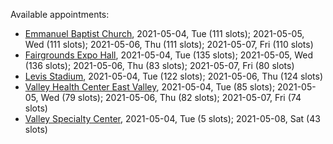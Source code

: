 Available appointments:

* [Emmanuel Baptist Church](https://schedulecare.sccgov.org/mychartprd/SignupAndSchedule/EmbeddedSchedule?id=132871&vt=1277&dept=101064006), 2021-05-04, Tue (111 slots); 2021-05-05, Wed (111 slots); 2021-05-06, Thu (111 slots); 2021-05-07, Fri (110 slots)
* [Fairgrounds Expo Hall](https://schedulecare.sccgov.org/mychartprd/SignupAndSchedule/EmbeddedSchedule?id=132726&vt=1277&dept=101064002), 2021-05-04, Tue (135 slots); 2021-05-05, Wed (136 slots); 2021-05-06, Thu (83 slots); 2021-05-07, Fri (80 slots)
* [Levis Stadium](https://schedulecare.sccgov.org/mychartprd/SignupAndSchedule/EmbeddedSchedule?id=132723&vt=1277&dept=101064004), 2021-05-04, Tue (122 slots); 2021-05-06, Thu (124 slots)
* [Valley Health Center East Valley](https://schedulecare.sccgov.org/mychartprd/SignupAndSchedule/EmbeddedSchedule?id=132268&vt=1277&dept=101064007), 2021-05-04, Tue (85 slots); 2021-05-05, Wed (79 slots); 2021-05-06, Thu (82 slots); 2021-05-07, Fri (74 slots)
* [Valley Specialty Center](https://schedulecare.sccgov.org/mychartprd/SignupAndSchedule/EmbeddedSchedule?id=132277&vt=1277&dept=101001072), 2021-05-04, Tue (5 slots); 2021-05-08, Sat (43 slots)
